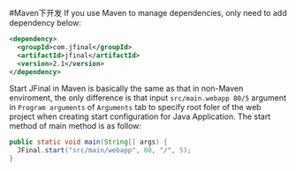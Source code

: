 #Maven下开发
If you use Maven to manage dependencies, only need to add dependency below:

```xml
<dependency>
  <groupId>com.jfinal</groupId>
  <artifactId>jfinal</artifactId>
  <version>2.1</version>
</dependency>
```
Start JFinal in Maven is basically the same as that in non-Maven enviroment, the only
difference is that input `src/main.webapp 80/5` argument in `Program arguments` of `Arguments` tab to specify root foler of the web project when creating start configuration for Java Application. The start method of main method is as follow:

```java
public static void main(String[] args) {
  JFinal.start("src/main/webapp", 80, "/", 5);
}
```
